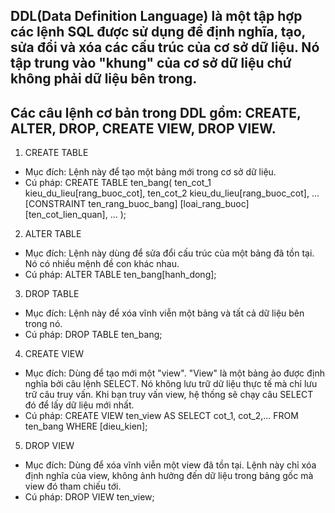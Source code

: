 ## DDL(Data Definition Language) là một tập hợp các lệnh SQL được sử dụng để định nghĩa, tạo, sửa đổi và xóa các cấu trúc của cơ sở dữ liệu. Nó tập trung vào "khung" của cơ sở dữ liệu chứ không phải dữ liệu bên trong.

## Các câu lệnh cơ bản trong DDL gồm: CREATE, ALTER, DROP, CREATE VIEW, DROP VIEW.

1. CREATE TABLE
- Mục đích: Lệnh này để tạo một bảng mới trong cơ sở dữ liệu.
- Cú pháp:
CREATE TABLE ten_bang(
    ten_cot_1 kieu_du_lieu[rang_buoc_cot],
    ten_cot_2 kieu_du_lieu[rang_buoc_cot],
    ...
    [CONSTRAINT ten_rang_buoc_bang] [loai_rang_buoc] [ten_cot_lien_quan],
    ...
);   

2. ALTER TABLE
- Mục đích: Lệnh này dùng để sửa đổi cấu trúc của một bảng đã tồn tại. Nó có nhiều mệnh đề con khác nhau.
- Cú pháp:
ALTER TABLE ten_bang[hanh_dong];

3. DROP TABLE
- Mục đích: Lệnh này để xóa vĩnh viễn một bảng và tất cả dữ liệu bên trong nó.
- Cú pháp:
DROP TABLE ten_bang;

4. CREATE VIEW
- Mục đích: Dùng để tạo mới một "view". "View" là một bảng ảo được định nghĩa bởi câu lệnh SELECT. Nó không lưu trữ dữ liệu thực tế mà chỉ lưu trữ câu truy vấn. Khi bạn truy vấn view, hệ thống sẽ chạy câu SELECT đó để lấy dữ liệu mới nhất.
- Cú pháp:
CREATE VIEW ten_view AS
SELECT cot_1, cot_2,...
FROM ten_bang
WHERE [dieu_kien];

5. DROP VIEW
- Mục đích: Dùng để xóa vĩnh viễn một view đã tồn tại. Lệnh này chỉ xóa định nghĩa của view, không ảnh hưởng đến dữ liệu trong bảng gốc mà view đó tham chiếu tới.
- Cú pháp:
DROP VIEW ten_view;




